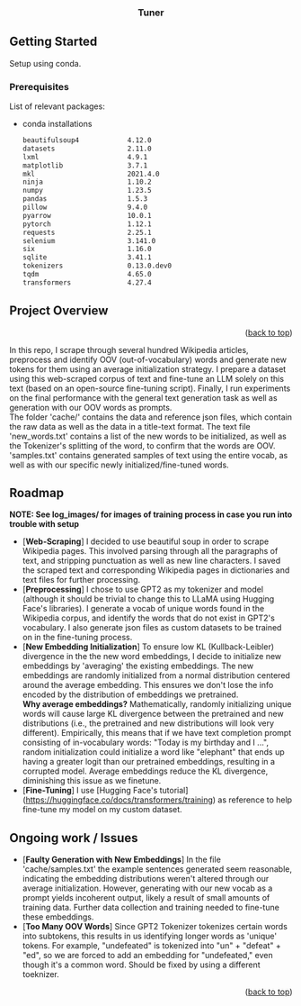 <h3 align="center">Tuner</h3>





<!-- GETTING STARTED -->
## Getting Started

Setup using conda.

### Prerequisites

List of relevant packages:
* conda installations
  ```sh
  beautifulsoup4            4.12.0           
  datasets                  2.11.0             
  lxml                      4.9.1          
  matplotlib                3.7.1       
  mkl                       2021.4.0       
  ninja                     1.10.2      
  numpy                     1.23.5      
  pandas                    1.5.3        
  pillow                    9.4.0                  
  pyarrow                   10.0.1       
  pytorch                   1.12.1         
  requests                  2.25.1          
  selenium                  3.141.0      
  six                       1.16.0   
  sqlite                    3.41.1    
  tokenizers                0.13.0.dev0                
  tqdm                      4.65.0    
  transformers              4.27.4

  ```




<!-- USAGE EXAMPLES -->
## Project Overview

<p align="right">(<a href="#readme-top">back to top</a>)</p>
In this repo, I scrape through several hundred Wikipedia articles, preprocess and identify OOV (out-of-vocabulary) words and generate new tokens for them using an average initialization strategy. I prepare a dataset using this web-scraped corpus of text and fine-tune an LLM solely on this text (based on an open-source fine-tuning script). Finally, I run experiments on the final performance with the general text generation task as well as generation with our OOV words as prompts.
 <br />
The folder 'cache/' contains the data and reference json files, which contain the raw data as well as the data in a title-text format. The text file 'new_words.txt' contains a list of the new words to be initialized, as well as the Tokenizer's splitting of the word, to confirm that the words are OOV. 'samples.txt' contains generated samples of text using the entire vocab, as well as with our specific newly initialized/fine-tuned words.


<!-- ROADMAP -->
## Roadmap
**NOTE: See log_images/ for images of training process in case you run into trouble with setup**
- [**Web-Scraping**] I decided to use beautiful soup in order to scrape Wikipedia pages. This involved parsing through all the paragraphs of text, and stripping punctuation as well as new line characters. I saved the scraped text and corresponding Wikipedia pages in dictionaries and text files for further processing. 
- [**Preprocessing**] I chose to use GPT2 as my tokenizer and model (although it should be trivial to change this to LLaMA using Hugging Face's libraries). I generate a vocab of unique words found in the Wikipedia corpus, and identify the words that do not exist in GPT2's vocabulary. I also generate json files as custom datasets to be trained on in the fine-tuning process.
- [**New Embedding Initialization**] To ensure low KL (Kullback-Leibler) divergence in the the new word embeddings, I decide to initialize new embeddings by 'averaging' the existing embeddings. The new embeddings are randomly initialized from a normal distribution centered around the average embedding. This ensures we don't lose the info encoded by the distribution of embeddings we pretrained.
 <br />**Why average embeddings?**
 Mathematically, randomly initializing unique words will cause large KL divergence between the pretrained and new distributions (i.e., the pretrained and new distributions will look very different). Empirically, this means that if we have text completion prompt consisting of in-vocabulary words: "Today is my birthday and I ...", random initialization could initialize a word like "elephant" that ends up having a greater logit than our pretrained embeddings, resulting in a corrupted model. Average embeddings reduce the KL divergence, diminishing this issue as we finetune.
- [**Fine-Tuning**] I use [Hugging Face's tutorial] (https://huggingface.co/docs/transformers/training) as reference to help fine-tune my model on my custom dataset. 

<!-- ACKNOWLEDGMENTS -->
## Ongoing work / Issues

* [**Faulty Generation with New Embeddings**] In the file 'cache/samples.txt' the example sentences generated seem reasonable, indicating the embedding distributions weren't altered through our average initialization. However, generating with our new vocab as a prompt yields incoherent output, likely a result of small amounts of training data. Further data collection and training needed to fine-tune these embeddings.
* [**Too Many OOV Words**] Since GPT2 Tokenizer tokenizes certain words into subtokens, this results in us identifying longer words as 'unique' tokens. For example, "undefeated" is tokenized into "un" + "defeat" + "ed", so we are forced to add an embedding for "undefeated," even though it's a common word. Should be fixed by using a different toeknizer.

<p align="right">(<a href="#readme-top">back to top</a>)</p>



<!-- MARKDOWN LINKS & IMAGES -->
<!-- https://www.markdownguide.org/basic-syntax/#reference-style-links -->
[contributors-shield]: https://img.shields.io/github/contributors/github_username/repo_name.svg?style=for-the-badge
[contributors-url]: https://github.com/github_username/repo_name/graphs/contributors
[forks-shield]: https://img.shields.io/github/forks/github_username/repo_name.svg?style=for-the-badge
[forks-url]: https://github.com/github_username/repo_name/network/members
[stars-shield]: https://img.shields.io/github/stars/github_username/repo_name.svg?style=for-the-badge
[stars-url]: https://github.com/github_username/repo_name/stargazers
[issues-shield]: https://img.shields.io/github/issues/github_username/repo_name.svg?style=for-the-badge
[issues-url]: https://github.com/github_username/repo_name/issues
[license-shield]: https://img.shields.io/github/license/github_username/repo_name.svg?style=for-the-badge
[license-url]: https://github.com/github_username/repo_name/blob/master/LICENSE.txt
[linkedin-shield]: https://img.shields.io/badge/-LinkedIn-black.svg?style=for-the-badge&logo=linkedin&colorB=555
[linkedin-url]: https://linkedin.com/in/linkedin_username
[product-screenshot]: images/screenshot.png
[Next.js]: https://img.shields.io/badge/next.js-000000?style=for-the-badge&logo=nextdotjs&logoColor=white
[Next-url]: https://nextjs.org/
[React.js]: https://img.shields.io/badge/React-20232A?style=for-the-badge&logo=react&logoColor=61DAFB
[React-url]: https://reactjs.org/
[Vue.js]: https://img.shields.io/badge/Vue.js-35495E?style=for-the-badge&logo=vuedotjs&logoColor=4FC08D
[Vue-url]: https://vuejs.org/
[Angular.io]: https://img.shields.io/badge/Angular-DD0031?style=for-the-badge&logo=angular&logoColor=white
[Angular-url]: https://angular.io/
[Svelte.dev]: https://img.shields.io/badge/Svelte-4A4A55?style=for-the-badge&logo=svelte&logoColor=FF3E00
[Svelte-url]: https://svelte.dev/
[Laravel.com]: https://img.shields.io/badge/Laravel-FF2D20?style=for-the-badge&logo=laravel&logoColor=white
[Laravel-url]: https://laravel.com
[Bootstrap.com]: https://img.shields.io/badge/Bootstrap-563D7C?style=for-the-badge&logo=bootstrap&logoColor=white
[Bootstrap-url]: https://getbootstrap.com
[JQuery.com]: https://img.shields.io/badge/jQuery-0769AD?style=for-the-badge&logo=jquery&logoColor=white
[JQuery-url]: https://jquery.com 
